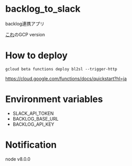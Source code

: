 # backlog_to_slack

backlog連携アプリ

[これ](https://qiita.com/u-minor/items/57e68dd183925b3e6897)のGCP version

# How to deploy

`gcloud beta functions deploy bl2sl --trigger-http`

https://cloud.google.com/functions/docs/quickstart?hl=ja

# Environment variables

- SLACK_API_TOKEN
- BACKLOG_BASE_URL
- BACKLOG_API_KEY

# Notification

node v8.0.0
